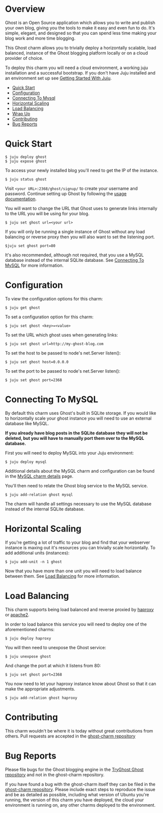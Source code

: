 # Overview

Ghost is an Open Source application which allows you to write and publish your
own blog, giving you the tools to make it easy and even fun to do. It's simple,
elegant, and designed so that you can spend less time making your blog work and
more time blogging.

This Ghost charm allows you to trivially deploy a horizontally scalable, load
balanced, instance of the Ghost blogging platform locally or on a cloud
provider of choice.

To deploy this charm you will need a cloud environment, a working juju
installation and a successful bootstrap. If you don't have Juju installed and an
environment set up see [Getting Started With Juju](https://juju.ubuntu.com/docs/getting-started.html).

- [Quick Start](#quick-start)
- [Configuration](#configuration)
- [Connecting To Mysql](#connecting-to-mysql)
- [Horizontal Scaling](#horizontal-scaling)
- [Load Balancing](#load-balancing)
- [Wrap Up](#wrap-up)
- [Contributing](#contributing)
- [Bug Reports](#bug-reports)

# Quick Start

    $ juju deploy ghost
    $ juju expose ghost

To access your newly installed blog you'll need to get the IP of the instance.

    $ juju status ghost

Visit `<your URL>:2368/ghost/signup/` to create your username and password.
Continue setting up Ghost by following the [usage documentation](http://docs.ghost.org/usage/).

You will want to change the URL that Ghost uses to generate links internally to
the URL you will be using for your blog.

    $ juju set ghost url=<your url>

If you will only be running a single instance of Ghost without any load
balancing or reverse proxy then you will also want to set the listening port.

    $juju set ghost port=80

It's also recommended, although not required, that you use a MySQL database
instead of the internal SQLite database. See [Connecting To MySQL](#connecting-to-mysql)
for more information.

# Configuration

To view the configuration options for this charm:

    $ juju get ghost

To set a configuration option for this charm:

    $ juju set ghost <key>=<value>

To set the URL which ghost uses when generating links:

    $ juju set ghost url=http://my-ghost-blog.com

To set the host to be passed to node's net.Server listen():

    $ juju set ghost host=0.0.0.0

To set the port to be passed to node's net.Server listen():

    $ juju set ghost port=2368

# Connecting To MySQL

By default this charm uses Ghost's built in SQLite storage. If you would like to
horizontally scale your ghost instance you will need to use an external database
like MySQL.

**If you already have blog posts in the SQLite database they will not be
deleted, but you will have to manually port them over to the MySQL database.**

First you will need to deploy MySQL into your Juju environment:

    $ juju deploy mysql

Additional details about the MySQL charm and configuration can be found in the
[MySQL charm details](http://manage.jujucharms.com/charms/precise/mysql) page.

You'll then need to relate the Ghost blog service to the MySQL service.

    $ juju add-relation ghost mysql

The charm will handle all settings necessary to use the MySQL database instead
of the internal SQLite database.

# Horizontal Scaling

If you're getting a lot of traffic to your blog and find that your webserver
instance is maxing out it's resources you can trivially scale horizontally. To
add additional units (instances):

    $ juju add-unit -n 1 ghost

Now that you have more than one unit you will need to load balance between
them. See [Load Balancing](#load-balancing) for more information.

# Load Balancing

This charm supports being load balanced and reverse proxied by [haproxy](http://manage.jujucharms.com/charms/precise/haproxy)
or [apache2](http://manage.jujucharms.com/charms/precise/apache2).

In order to load balance this service you will need to deploy one of the
aforementioned charms:

    $ juju deploy haproxy

You will then need to unexpose the Ghost service:

    $ juju unexpose ghost

And change the port at which it listens from 80:

    $ juju set ghost port=2368

You now need to let your haproxy instance know about Ghost so that it can
make the appropriate adjustments.

    $ juju add-relation ghost haproxy

# Contributing

This charm wouldn't be where it is today without great contributions from
others. Pull requests are accepted in the [ghost-charm repository](https://github.com/hatched/ghost-charm)

# Bug Reports

Please file bugs for the Ghost blogging engine in the
[TryGhost Ghost repository](https://github.com/TryGhost/Ghost) and not in the
ghost-charm repository.

If you have found a bug with the ghost-charm itself they can be filed in the
[ghost-charm repository](https://github.com/hatched/ghost-charm). Please include
exact steps to reproduce the issue and be as detailed as possible, including
what version of Ubuntu you're running, the version of this charm you have
deployed, the cloud your environment is running on, any other charms deployed to
the environment.
